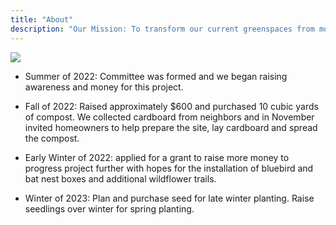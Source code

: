 ```yaml
---
title: "About"
description: "Our Mission: To transform our current greenspaces from mowed grasses to wildflower habitats that support pollinators and native wildlife"
---
```


<img src="/img/monarch.jpeg">

- Summer of 2022: Committee was formed and we began raising awareness and money for this project.

- Fall of 2022: Raised approximately $600 and purchased 10 cubic yards of compost. We collected cardboard from neighbors and in November invited homeowners to help prepare the site, lay cardboard and spread the compost.

- Early Winter of 2022: applied for a grant to raise more money to progress project further with hopes for the installation of bluebird and bat nest boxes and additional wildflower trails.

- Winter of 2023: Plan and purchase seed for late winter planting. Raise seedlings over winter for spring planting.
